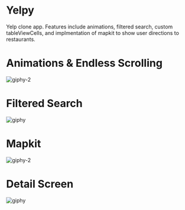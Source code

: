 # Yelpy
Yelp clone app. Features include animations, filtered search, custom tableViewCells, and implmentation of mapkit to show user directions to restaurants.


# Animations & Endless Scrolling


![giphy-2](https://user-images.githubusercontent.com/19720373/110536379-641b9380-80ef-11eb-97a1-a28245b76a5e.gif)

# Filtered Search

![giphy](https://user-images.githubusercontent.com/19720373/110536709-c7a5c100-80ef-11eb-81d1-c246b335fd97.gif)

# Mapkit

![giphy-2](https://user-images.githubusercontent.com/19720373/110536897-fd4aaa00-80ef-11eb-8966-001c9d47b9ff.gif)

# Detail Screen

![giphy](https://user-images.githubusercontent.com/19720373/110537187-5b778d00-80f0-11eb-8343-4434b09f7512.gif)



